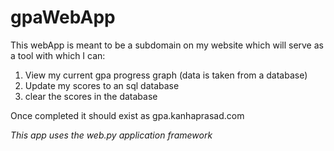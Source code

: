 # gpaWebApp

This webApp is meant to be a subdomain on my website which will serve as a tool with which I can:
1. View my current gpa progress graph (data is taken from a database)
2. Update my scores to an sql database
3. clear the scores in the database

Once completed it should exist as gpa.kanhaprasad.com 

*This app uses the web.py application framework*
